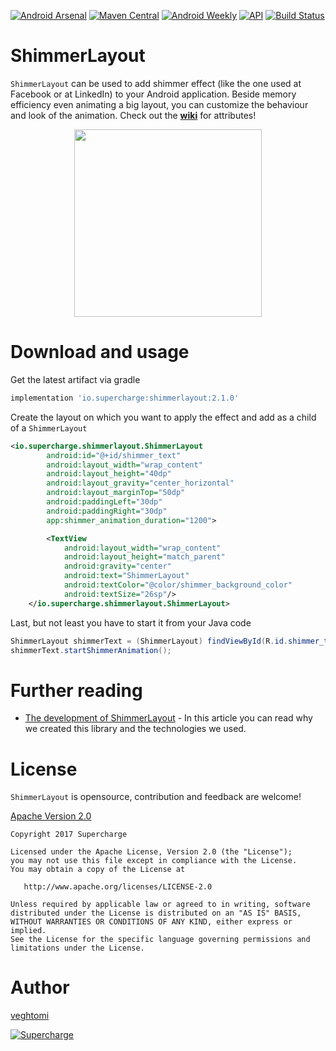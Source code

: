 [![Android Arsenal](https://img.shields.io/badge/Android%20Arsenal-ShimmerLayout-brightgreen.svg?style=flat)](https://android-arsenal.com/details/1/5767)
[![Maven Central](https://maven-badges.herokuapp.com/maven-central/io.supercharge/shimmerlayout/badge.svg?style=flat)](https://maven-badges.herokuapp.com/maven-central/io.supercharge/shimmerlayout)
[![Android Weekly](http://img.shields.io/badge/Android%20Weekly-%23266-2CB3E5.svg?style=flat)](http://androidweekly.net/issues/issue-266)
[![API](https://img.shields.io/badge/API-14%2B-brightgreen.svg?style=flat)](https://android-arsenal.com/api?level=14)
[![Build Status](https://travis-ci.org/team-supercharge/ShimmerLayout.svg?branch=master)](https://travis-ci.org/team-supercharge/ShimmerLayout)

# ShimmerLayout

`ShimmerLayout` can be used to add shimmer effect (like the one used at Facebook or at LinkedIn) to your Android application. Beside memory efficiency even animating a big layout, you can customize the behaviour and look of the animation. Check out the [**wiki**](https://github.com/team-supercharge/ShimmerLayout/wiki/Home) for attributes!

<p align="center">
<img src="/shimmerlayout.gif?raw=true" width="300" />
</p>

# Download and usage

Get the latest artifact via gradle
```groovy
implementation 'io.supercharge:shimmerlayout:2.1.0'
```

Create the layout on which you want to apply the effect and add as a child of a `ShimmerLayout`

```xml
<io.supercharge.shimmerlayout.ShimmerLayout
        android:id="@+id/shimmer_text"
        android:layout_width="wrap_content"
        android:layout_height="40dp"
        android:layout_gravity="center_horizontal"
        android:layout_marginTop="50dp"
        android:paddingLeft="30dp"
        android:paddingRight="30dp"
        app:shimmer_animation_duration="1200">

        <TextView
            android:layout_width="wrap_content"
            android:layout_height="match_parent"
            android:gravity="center"
            android:text="ShimmerLayout"
            android:textColor="@color/shimmer_background_color"
            android:textSize="26sp"/>
    </io.supercharge.shimmerlayout.ShimmerLayout>
```

Last, but not least you have to start it from your Java code
```java
ShimmerLayout shimmerText = (ShimmerLayout) findViewById(R.id.shimmer_text);
shimmerText.startShimmerAnimation();
```
# Further reading

* [The development of ShimmerLayout](https://medium.com/supercharges-mobile-product-guide/shimmerlayout-26978ab53c28)  - In this article you can read why we created this library and the technologies we used.

# License

`ShimmerLayout` is opensource, contribution and feedback are welcome!

[Apache Version 2.0](http://www.apache.org/licenses/LICENSE-2.0.html)


```
Copyright 2017 Supercharge

Licensed under the Apache License, Version 2.0 (the "License");
you may not use this file except in compliance with the License.
You may obtain a copy of the License at

   http://www.apache.org/licenses/LICENSE-2.0

Unless required by applicable law or agreed to in writing, software
distributed under the License is distributed on an "AS IS" BASIS,
WITHOUT WARRANTIES OR CONDITIONS OF ANY KIND, either express or implied.
See the License for the specific language governing permissions and
limitations under the License.
```
# Author

[veghtomi](https://github.com/veghtomi)   

[![Supercharge](https://avatars3.githubusercontent.com/u/8873717?s=200&v=4)](http://supercharge.io/)
